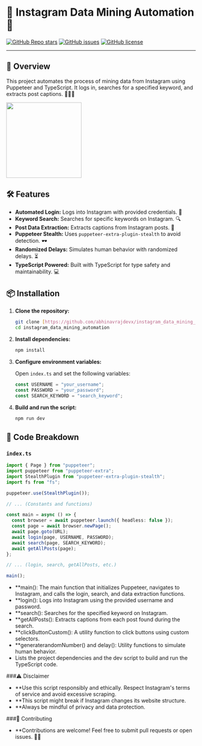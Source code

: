 # 📸 Instagram Data Mining Automation 🤖

[![GitHub Repo stars](https://img.shields.io/github/stars/abhinavrajdevx/instagram_data_mining_automation?style=social)](https://github.com/abhinavrajdevx/instagram_data_mining_automation)
[![GitHub issues](https://img.shields.io/github/issues/abhinavrajdevx/instagram_data_mining_automation)](https://github.com/abhinavrajdevx/instagram_data_mining_automation/issues)
[![GitHub license](https://img.shields.io/github/license/abhinavrajdevx/instagram_data_mining_automation)](https://github.com/abhinavrajdevx/instagram_data_mining_automation/blob/main/LICENSE)

---

## 🚀 Overview

This project automates the process of mining data from Instagram using Puppeteer and TypeScript. It logs in, searches for a specified keyword, and extracts post captions. 🕵️‍♂️✨

<img src="https://upload.wikimedia.org/wikipedia/commons/thumb/e/e7/Instagram_logo_2016.svg/2048px-Instagram_logo_2016.svg.png" width="200">

## 🛠️ Features

-   **Automated Login:** Logs into Instagram with provided credentials. 🔑
-   **Keyword Search:** Searches for specific keywords on Instagram. 🔍
-   **Post Data Extraction:** Extracts captions from Instagram posts. 📝
-   **Puppeteer Stealth:** Uses `puppeteer-extra-plugin-stealth` to avoid detection. 🕶️
-   **Randomized Delays:** Simulates human behavior with randomized delays. ⏳
-   **TypeScript Powered:** Built with TypeScript for type safety and maintainability. 💻

## 📦 Installation

1.  **Clone the repository:**

    ```bash
    git clone [https://github.com/abhinavrajdevx/instagram_data_mining_automation.git](https://www.google.com/search?q=https://github.com/abhinavrajdevx/instagram_data_mining_automation.git)
    cd instagram_data_mining_automation
    ```

2.  **Install dependencies:**

    ```bash
    npm install
    ```

3.  **Configure environment variables:**

    Open `index.ts` and set the following variables:

    ```typescript
    const USERNAME = "your_username";
    const PASSWORD = "your_password";
    const SEARCH_KEYWORD = "search_keyword";
    ```

4.  **Build and run the script:**

    ```bash
    npm run dev
    ```

## 📜 Code Breakdown

### `index.ts`

```typescript
import { Page } from "puppeteer";
import puppeteer from "puppeteer-extra";
import StealthPlugin from "puppeteer-extra-plugin-stealth";
import fs from "fs";

puppeteer.use(StealthPlugin());

// ... (Constants and functions)

const main = async () => {
  const browser = await puppeteer.launch({ headless: false });
  const page = await browser.newPage();
  await page.goto(URL);
  await login(page, USERNAME, PASSWORD);
  await search(page, SEARCH_KEYWORD);
  await getAllPosts(page);
};

// ... (login, search, getAllPosts, etc.)

main();
```

-   **main(): The main function that initializes Puppeteer, navigates to Instagram, and calls the login, search, and data extraction functions.
-   **login(): Logs into Instagram using the provided username and password.
-   **search(): Searches for the specified keyword on Instagram.
-   **getAllPosts(): Extracts captions from each post found during the search.
-   **clickButtonCustom(): A utility function to click buttons using custom selectors.
-   **generaterandomNumber() and delay(): Utility functions to simulate human behavior.
-   Lists the project dependencies and the dev script to build and run the TypeScript code.

###⚠️ Disclaimer
-   **Use this script responsibly and ethically. Respect Instagram's terms of service and avoid excessive scraping.
-   **This script might break if Instagram changes its website structure.
-   **Always be mindful of privacy and data protection.

###🤝 Contributing
-   **Contributions are welcome! Feel free to submit pull requests or open issues. 🐛✨
